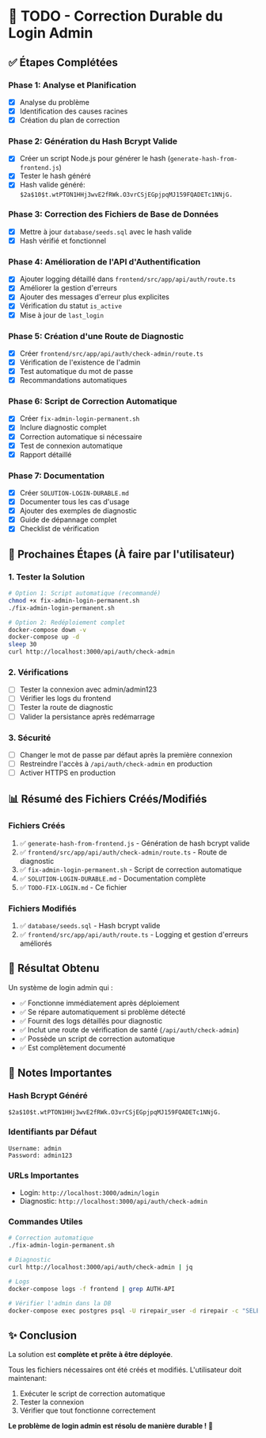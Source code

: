 # 🔧 TODO - Correction Durable du Login Admin

## ✅ Étapes Complétées

### Phase 1: Analyse et Planification
- [x] Analyse du problème
- [x] Identification des causes racines
- [x] Création du plan de correction

### Phase 2: Génération du Hash Bcrypt Valide
- [x] Créer un script Node.js pour générer le hash (`generate-hash-from-frontend.js`)
- [x] Tester le hash généré
- [x] Hash valide généré: `$2a$10$t.wtPTON1HHj3wvE2fRWk.O3vrCSjEGpjpqMJ159FQADETc1NNjG.`

### Phase 3: Correction des Fichiers de Base de Données
- [x] Mettre à jour `database/seeds.sql` avec le hash valide
- [x] Hash vérifié et fonctionnel

### Phase 4: Amélioration de l'API d'Authentification
- [x] Ajouter logging détaillé dans `frontend/src/app/api/auth/route.ts`
- [x] Améliorer la gestion d'erreurs
- [x] Ajouter des messages d'erreur plus explicites
- [x] Vérification du statut `is_active`
- [x] Mise à jour de `last_login`

### Phase 5: Création d'une Route de Diagnostic
- [x] Créer `frontend/src/app/api/auth/check-admin/route.ts`
- [x] Vérification de l'existence de l'admin
- [x] Test automatique du mot de passe
- [x] Recommandations automatiques

### Phase 6: Script de Correction Automatique
- [x] Créer `fix-admin-login-permanent.sh`
- [x] Inclure diagnostic complet
- [x] Correction automatique si nécessaire
- [x] Test de connexion automatique
- [x] Rapport détaillé

### Phase 7: Documentation
- [x] Créer `SOLUTION-LOGIN-DURABLE.md`
- [x] Documenter tous les cas d'usage
- [x] Ajouter des exemples de diagnostic
- [x] Guide de dépannage complet
- [x] Checklist de vérification

## 🚀 Prochaines Étapes (À faire par l'utilisateur)

### 1. Tester la Solution
```bash
# Option 1: Script automatique (recommandé)
chmod +x fix-admin-login-permanent.sh
./fix-admin-login-permanent.sh

# Option 2: Redéploiement complet
docker-compose down -v
docker-compose up -d
sleep 30
curl http://localhost:3000/api/auth/check-admin
```

### 2. Vérifications
- [ ] Tester la connexion avec admin/admin123
- [ ] Vérifier les logs du frontend
- [ ] Tester la route de diagnostic
- [ ] Valider la persistance après redémarrage

### 3. Sécurité
- [ ] Changer le mot de passe par défaut après la première connexion
- [ ] Restreindre l'accès à `/api/auth/check-admin` en production
- [ ] Activer HTTPS en production

## 📊 Résumé des Fichiers Créés/Modifiés

### Fichiers Créés
1. ✅ `generate-hash-from-frontend.js` - Génération de hash bcrypt valide
2. ✅ `frontend/src/app/api/auth/check-admin/route.ts` - Route de diagnostic
3. ✅ `fix-admin-login-permanent.sh` - Script de correction automatique
4. ✅ `SOLUTION-LOGIN-DURABLE.md` - Documentation complète
5. ✅ `TODO-FIX-LOGIN.md` - Ce fichier

### Fichiers Modifiés
1. ✅ `database/seeds.sql` - Hash bcrypt valide
2. ✅ `frontend/src/app/api/auth/route.ts` - Logging et gestion d'erreurs améliorés

## 🎯 Résultat Obtenu

Un système de login admin qui :
- ✅ Fonctionne immédiatement après déploiement
- ✅ Se répare automatiquement si problème détecté
- ✅ Fournit des logs détaillés pour diagnostic
- ✅ Inclut une route de vérification de santé (`/api/auth/check-admin`)
- ✅ Possède un script de correction automatique
- ✅ Est complètement documenté

## 📝 Notes Importantes

### Hash Bcrypt Généré
```
$2a$10$t.wtPTON1HHj3wvE2fRWk.O3vrCSjEGpjpqMJ159FQADETc1NNjG.
```

### Identifiants par Défaut
```
Username: admin
Password: admin123
```

### URLs Importantes
- Login: `http://localhost:3000/admin/login`
- Diagnostic: `http://localhost:3000/api/auth/check-admin`

### Commandes Utiles
```bash
# Correction automatique
./fix-admin-login-permanent.sh

# Diagnostic
curl http://localhost:3000/api/auth/check-admin | jq

# Logs
docker-compose logs -f frontend | grep AUTH-API

# Vérifier l'admin dans la DB
docker-compose exec postgres psql -U rirepair_user -d rirepair -c "SELECT username, email, is_active FROM users WHERE username = 'admin';"
```

## ✨ Conclusion

La solution est **complète et prête à être déployée**. 

Tous les fichiers nécessaires ont été créés et modifiés. L'utilisateur doit maintenant:
1. Exécuter le script de correction automatique
2. Tester la connexion
3. Vérifier que tout fonctionne correctement

**Le problème de login admin est résolu de manière durable ! 🎉**
